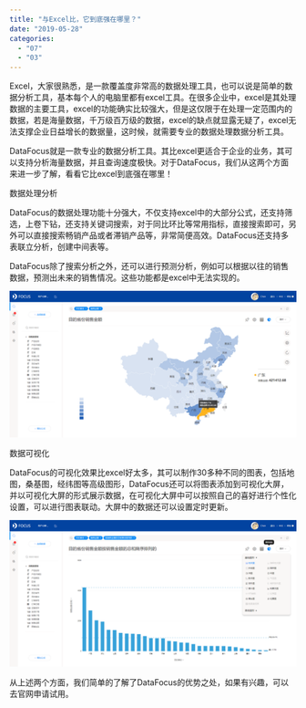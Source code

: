```yaml
---
title: "与Excel比，它到底强在哪里？"
date: "2019-05-28"
categories: 
  - "07"
  - "03"
---
```


Excel，大家很熟悉，是一款覆盖度非常高的数据处理工具，也可以说是简单的数据分析工具，基本每个人的电脑里都有excel工具。在很多企业中，excel是其处理数据的主要工具，excel的功能确实比较强大，但是这仅限于在处理一定范围内的数据，若是海量数据，千万级百万级的数据，excel的缺点就显露无疑了，excel无法支撑企业日益增长的数据量，这时候，就需要专业的数据处理数据分析工具。

DataFocus就是一款专业的数据分析工具。其比excel更适合于企业的业务，其可以支持分析海量数据，并且查询速度极快。对于DataFocus，我们从这两个方面来进一步了解，看看它比excel到底强在哪里！

数据处理分析

DataFocus的数据处理功能十分强大，不仅支持excel中的大部分公式，还支持筛选，上卷下钻，还支持关键词搜索，对于同比环比等常用指标，直接搜索即可，另外可以直接搜索畅销产品或者滞销产品等，非常简便高效。DataFocus还支持多表联立分析，创建中间表等。

DataFocus除了搜索分析之外，还可以进行预测分析，例如可以根据以往的销售数据，预测出未来的销售情况。这些功能都是excel中无法实现的。

![](images/word-image-141.png)

数据可视化

DataFocus的可视化效果比excel好太多，其可以制作30多种不同的图表，包括地图，桑基图，经纬图等高级图形，DataFocus还可以将图表添加到可视化大屏，并以可视化大屏的形式展示数据，在可视化大屏中可以按照自己的喜好进行个性化设置，可以进行图表联动。大屏中的数据还可以设置定时更新。

![](images/word-image-142.png)

从上述两个方面，我们简单的了解了DataFocus的优势之处，如果有兴趣，可以去官网申请试用。
